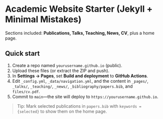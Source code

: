 # Academic Website Starter (Jekyll + Minimal Mistakes)

Sections included: **Publications, Talks, Teaching, News, CV**, plus a home page.

## Quick start
1. Create a repo named `yourusername.github.io` (public).
2. Upload these files (or extract the ZIP and push).
3. In **Settings → Pages**, set **Build and deployment** to **GitHub Actions**.
4. Edit `_config.yml`, `_data/navigation.yml`, and the content in `_pages/`, `_talks/`, `_teaching/`, `_news/`, `_bibliography/papers.bib`, and `files/cv.pdf`.
5. Commit to `main`—the site will deploy to `https://yourusername.github.io`.

> Tip: Mark selected publications in `papers.bib` with `keywords = {selected}` to show them on the home page.
